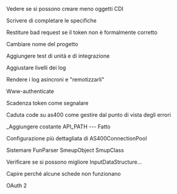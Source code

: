 Vedere se si possono creare meno oggetti CDI

Scrivere di completare le specifiche

Restiture bad request se il token non è formalmente corretto

Cambiare nome del progetto

Aggiungere test di unità e di integrazione

Aggiustare livelli dei log

Rendere i log asincroni e "remotizzarli"

Www-authenticate

Scadenza token come segnalare

Caduta code su as400 come gestire dal punto di vista degli errori

_Aggiungere costante API_PATH --- Fatto

Configurazione più dettagliata di AS400ConnectionPool

Sistemare FunParser
SmeupObject
SmupClass

Verificare se si possono migliore InputDataStructure...

Capire perché alcune schede non funzionano

OAuth 2
